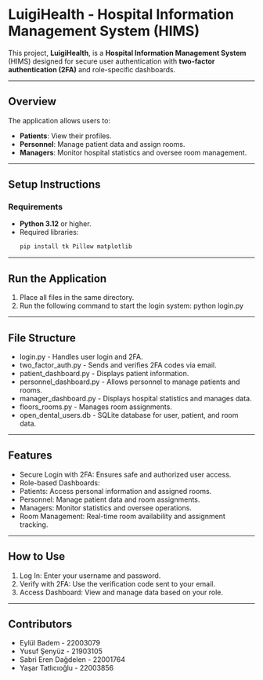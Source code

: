 # **LuigiHealth - Hospital Information Management System (HIMS)**  

This project, **LuigiHealth**, is a **Hospital Information Management System** (HIMS) designed for secure user authentication with **two-factor authentication (2FA)** and role-specific dashboards.  

---

## **Overview**  
The application allows users to:  
- **Patients**: View their profiles.  
- **Personnel**: Manage patient data and assign rooms.  
- **Managers**: Monitor hospital statistics and oversee room management.  

---

## **Setup Instructions**  

### **Requirements**  
- **Python 3.12** or higher.  
- Required libraries:  
   ```bash
   pip install tk Pillow matplotlib

---

## **Run the Application** 
1.	Place all files in the same directory.
2.	Run the following command to start the login system:
    python login.py

---

## **File Structure** 
* login.py - Handles user login and 2FA.
* two_factor_auth.py - Sends and verifies 2FA codes via email.
* patient_dashboard.py - Displays patient information.
* personnel_dashboard.py - Allows personnel to manage patients and rooms.
* manager_dashboard.py - Displays hospital statistics and manages data.
* floors_rooms.py - Manages room assignments.
* open_dental_users.db - SQLite database for user, patient, and room data.

---

## **Features** 
* Secure Login with 2FA: Ensures safe and authorized user access.
* Role-based Dashboards:
* Patients: Access personal information and assigned rooms.
* Personnel: Manage patient data and room assignments.
* Managers: Monitor statistics and oversee operations.
* Room Management: Real-time room availability and assignment tracking.

---

## **How to Use** 
1.	Log In: Enter your username and password.
2.	Verify with 2FA: Use the verification code sent to your email.
3.	Access Dashboard: View and manage data based on your role.

---

## **Contributors** 
* Eylül Badem	- 22003079	
* Yusuf Şenyüz - 21903105	
* Sabri Eren Dağdelen - 22001764	
* Yaşar Tatlıcıoğlu - 22003856	